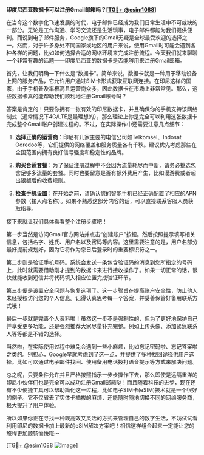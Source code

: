 **印度尼西亚数据卡可以注册Gmail邮箱吗？[[TG💪+ @esim1088](https://t.me/s/esim1088)]**

在当今这个数字化飞速发展的时代，电子邮件已经成为我们日常生活中不可或缺的一部分。无论是工作沟通、学习交流还是生活琐事，电子邮件都能为我们提供便利。而说到电子邮件服务，Google旗下的Gmail无疑是全球最受欢迎的选择之一。然而，对于许多身处不同国家或地区的用户来说，使用Gmail时可能会遇到各种各样的问题，比如如何选择合适的网络环境来完成注册流程。今天我们就来聊聊一个非常有趣的话题——印度尼西亚的数据卡是否能够用来注册Gmail邮箱。

首先，让我们明确一下什么是“数据卡”。简单来说，数据卡就是一种用于移动设备上网的服务产品，它允许用户通过SIM卡形式获取互联网连接。在印尼这样的国家，由于手机普及率极高且运营商众多，因此数据卡在市场上非常常见。那么，这些数据卡真的能帮助我们顺利地注册Gmail账号吗？

答案是肯定的！只要你拥有一张有效的印尼数据卡，并且确保你的手机支持该网络制式（通常情况下4G/LTE是最理想的），那么理论上你是完全可以利用这张数据卡完成整个Gmail账户创建过程的。不过，在实际操作中还需要注意几点细节：

1. **选择正确的运营商**：印尼有几家主要的电信公司如Telkomsel、Indosat Ooredoo等，它们提供的网络覆盖和服务质量各有千秋。建议优先考虑那些在全国范围内拥有良好信号强度和稳定性的品牌。

2. **购买合适套餐**：为了保证注册过程中不会因为流量耗尽而中断，请务必挑选包含足够多流量的套餐。同时也要留意是否有额外费用产生，比如漫游费或者超出限额后的收费规则。

3. **检查手机设置**：在开始之前，请确认您的智能手机已经正确配置了相应的APN参数（接入点名称）。如果不熟悉这部分内容的话，可以直接联系客服人员获取指导。

接下来就让我们具体看看整个注册步骤吧！

第一步当然是访问Gmail官方网站并点击“创建账户”按钮。然后按照提示填写相关信息，包括名字、姓氏、用户名以及密码等内容。这里需要注意的是，用户名部分最好提前规划好，因为它将作为您日后登录时的重要标识符之一。

第二步则是验证手机号码。系统会发送一条包含验证码的消息到您所指定的号码上，此时就需要借助刚才提到的数据卡来进行接收操作了。如果一切正常的话，很快就能收到短信并将代码填入相应位置完成验证环节。

第三步便是设置安全问题与恢复选项了。这一步骤旨在提高账户安全性，防止他人未经授权访问您的个人信息。记得认真思考每一个答案，并妥善保管好备用联系方式哦！

最后一步就是完善个人资料啦！虽然这一步不是强制性的，但为了更好地保护自己并享受更多功能，还是强烈推荐大家尽量补充完整。例如上传头像、添加紧急联系人等等都是不错的选择。

当然啦，在实际使用过程中难免会遇到一些小麻烦，比如忘记密码啦、忘记答案啦之类的。别担心，Google早就考虑到了这一点，并提供了多种找回途径供用户选择。比如可以通过电子邮件找回、使用备用电话拨打语音提示等方式来解决问题。

总之呢，只要条件允许并且严格按照指示一步步操作下去，那么即使是远隔重洋的印尼小伙伴们也是完全可以成功注册Gmail邮箱哒！而且随着科技的进步，现在还有不少便捷工具可以帮助简化这一过程，比如电子SIM卡(eSIM)技术就是一个很好的例子。它不仅省去了实体卡插拔的麻烦，还能随时随地切换不同的网络服务商，极大提升了用户体验。

所以如果你正在寻找一种既高效又灵活的方式来管理自己的数字生活，不妨试试看利用印尼的数据卡加上最新的eSIM解决方案吧！相信这样组合起来一定能让您的旅程更加顺畅愉快哦～

[[TG💪+ @esim1088](https://t.me/s/esim1088) ![Image](https://i.postimg.cc/4NQfJmqS/Snipaste-2025-05-13-00-14-12.png)]